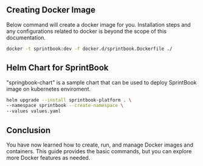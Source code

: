 ## Creating Docker Image
Below command will create a docker image for you. Installation steps and any configurations related to docker is beyond the scope of this documentation.

```sh
docker -t sprintbook:dev -f docker.d/sprintbook.Dockerfile ./
```
## Helm Chart for SprintBook

"springbook-chart" is a sample chart that can be used to deploy SprintBook image on kubernetes enviroment.

```sh
helm upgrade --install sprintbook-platform . \
--namespace sprintbook --create-namespace \
--values values.yaml
```


## Conclusion

You have now learned how to create, run, and manage Docker images and containers. This guide provides the basic commands, but you can explore more Docker features as needed.

